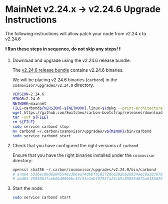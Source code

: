 # MainNet v2.24.x -> v2.24.6 Upgrade Instructions

The following instructions will allow patch your node from v2.24.x to v2.24.6

**:exclamation: Run these steps in sequence, do not skip any steps! :exclamation:**

1. Download and upgrade using the v2.24.6 release bundle.

    The [v2.24.6 release bundle](https://github.com/Switcheo/carbon-bootstrap/releases/tag/v2.24.6) contains v2.24.6 binaries.

    We will be placing v2.24.6 binaries (`carbond`) in the `cosmovisor/upgrades/v2.24.0` directory.

    ```bash
    VERSION=2.24.6
    MINOR=2.24.0
    NETWORK=mainnet
    FILE=carbond${VERSION}-${NETWORK}.linux-$(dpkg --print-architecture).tar.gz
    wget https://github.com/Switcheo/carbon-bootstrap/releases/download/v${VERSION}/${FILE}
    tar -xvf ${FILE}
    rm ${FILE}
    sudo service carbond stop
    mv carbond ~/.carbon/cosmovisor/upgrades/v${MINOR}/bin/carbond
    sudo service carbond start
    ```

2. Check that you have configured the right versions of `carbond`.

    Ensure that you have the right binaries installed under the `cosmovisor` directory:

    ```bash
    openssl sha256 ~/.carbon/cosmovisor/upgrades/v2.24.0/bin/carbond
    # arm64 533bec06de204554823b6ea740bbfa58272dc6202bb26934aec8a3036762af3d
    # amd64 25050b1faeb0b4889bbc53c51e1dbf9792fa23cb9c85853d87ba818b829c1fa4
    ```

3. Start the node:

    ```bash
    sudo service carbond start
    ```
